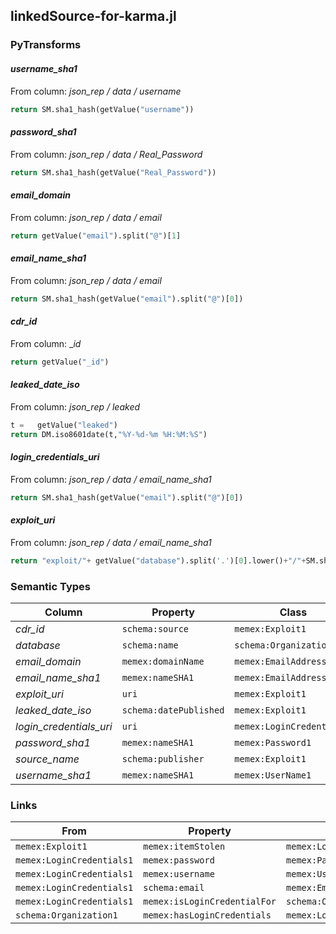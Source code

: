 ## linkedSource-for-karma.jl

### PyTransforms
#### _username_sha1_
From column: _json_rep / data / username_
``` python
return SM.sha1_hash(getValue("username"))
```

#### _password_sha1_
From column: _json_rep / data / Real_Password_
``` python
return SM.sha1_hash(getValue("Real_Password"))
```

#### _email_domain_
From column: _json_rep / data / email_
``` python
return getValue("email").split("@")[1]
```

#### _email_name_sha1_
From column: _json_rep / data / email_
``` python
return SM.sha1_hash(getValue("email").split("@")[0])
```

#### _cdr_id_
From column: __id_
``` python
return getValue("_id")
```

#### _leaked_date_iso_
From column: _json_rep / leaked_
``` python
t =   getValue("leaked")
return DM.iso8601date(t,"%Y-%d-%m %H:%M:%S")
```

#### _login_credentials_uri_
From column: _json_rep / data / email_name_sha1_
``` python
return SM.sha1_hash(getValue("email").split("@")[0])
```

#### _exploit_uri_
From column: _json_rep / data / email_name_sha1_
``` python
return "exploit/"+ getValue("database").split('.')[0].lower()+"/"+SM.sha1_hash(getValue("email").split("@")[0])
```


### Semantic Types
| Column | Property | Class |
|  ----- | -------- | ----- |
| _cdr_id_ | `schema:source` | `memex:Exploit1`|
| _database_ | `schema:name` | `schema:Organization1`|
| _email_domain_ | `memex:domainName` | `memex:EmailAddress1`|
| _email_name_sha1_ | `memex:nameSHA1` | `memex:EmailAddress1`|
| _exploit_uri_ | `uri` | `memex:Exploit1`|
| _leaked_date_iso_ | `schema:datePublished` | `memex:Exploit1`|
| _login_credentials_uri_ | `uri` | `memex:LoginCredentials1`|
| _password_sha1_ | `memex:nameSHA1` | `memex:Password1`|
| _source_name_ | `schema:publisher` | `memex:Exploit1`|
| _username_sha1_ | `memex:nameSHA1` | `memex:UserName1`|


### Links
| From | Property | To |
|  --- | -------- | ---|
| `memex:Exploit1` | `memex:itemStolen` | `memex:LoginCredentials1`|
| `memex:LoginCredentials1` | `memex:password` | `memex:Password1`|
| `memex:LoginCredentials1` | `memex:username` | `memex:UserName1`|
| `memex:LoginCredentials1` | `schema:email` | `memex:EmailAddress1`|
| `memex:LoginCredentials1` | `memex:isLoginCredentialFor` | `schema:Organization1`|
| `schema:Organization1` | `memex:hasLoginCredentials` | `memex:LoginCredentials1`|
